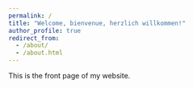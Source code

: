```yaml
---
permalink: /
title: "Welcome, bienvenue, herzlich willkommen!"
author_profile: true
redirect_from: 
  - /about/
  - /about.html
---
```


This is the front page of my website.
